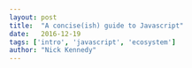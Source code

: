 ```yaml
---
layout: post
title:  "A concise(ish) guide to Javascript"
date:   2016-12-19
tags: ['intro', 'javascript', 'ecosystem']
author: "Nick Kennedy"
---
```

